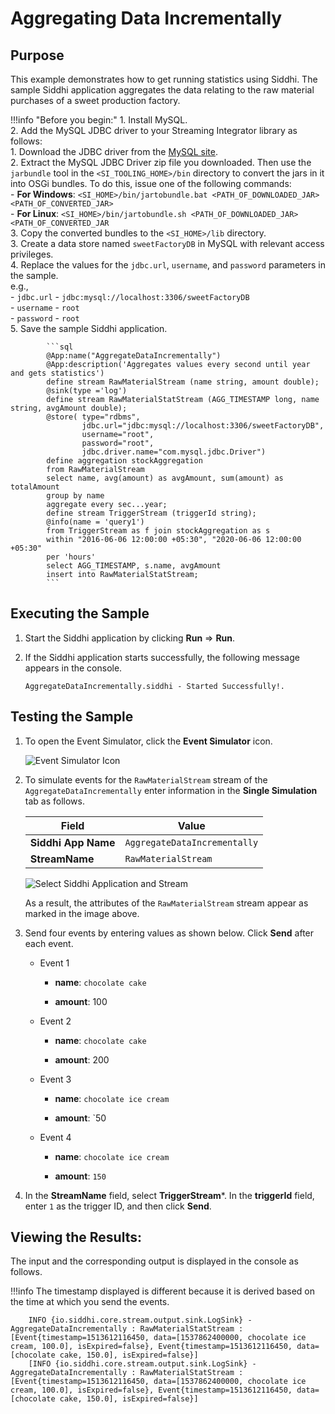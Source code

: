 # Aggregating Data Incrementally

## Purpose

This example demonstrates how to get running statistics using Siddhi. The sample Siddhi application aggregates the data relating to the raw material purchases of a sweet production factory.

!!!info "Before you begin:"
    1. Install MySQL.<br/>
    2. Add the MySQL JDBC driver to your Streaming Integrator library as follows:<br/>
        1. Download the JDBC driver from the [MySQL site](https://dev.mysql.com/get/Downloads/Connector-J/mysql-connector-java-5.1.45.tar.gz). <br/>
        2. Extract the MySQL JDBC Driver zip file you downloaded. Then use the `jarbundle` tool in the `<SI_TOOLING_HOME>/bin` directory to convert the jars in it into OSGi bundles. To do this, issue one of the following commands:<br/>
            - **For Windows**: `<SI_HOME>/bin/jartobundle.bat <PATH_OF_DOWNLOADED_JAR> <PATH_OF_CONVERTED_JAR>`<br/>
            - **For Linux**: `<SI_HOME>/bin/jartobundle.sh <PATH_OF_DOWNLOADED_JAR> <PATH_OF_CONVERTED_JAR`<br/>
        3. Copy the converted bundles to the `<SI_HOME>/lib` directory.<br/>
    3. Create a data store named `sweetFactoryDB` in MySQL with relevant access privileges.<br/>
    4. Replace the values for the `jdbc.url`, `username`, and `password` parameters in the sample.<br/>
        e.g., <br/>
        - `jdbc.url` - `jdbc:mysql://localhost:3306/sweetFactoryDB`<br/>
        - `username` - `root`<br/>
        - `password` - `root`<br/>
    5. Save the sample Siddhi application.<br/>

            ```sql
            @App:name("AggregateDataIncrementally")
            @App:description('Aggregates values every second until year and gets statistics')
            define stream RawMaterialStream (name string, amount double);
            @sink(type ='log')
            define stream RawMaterialStatStream (AGG_TIMESTAMP long, name string, avgAmount double);
            @store( type="rdbms",
                    jdbc.url="jdbc:mysql://localhost:3306/sweetFactoryDB",
                    username="root",
                    password="root",
                    jdbc.driver.name="com.mysql.jdbc.Driver")
            define aggregation stockAggregation
            from RawMaterialStream
            select name, avg(amount) as avgAmount, sum(amount) as totalAmount
            group by name
            aggregate every sec...year;
            define stream TriggerStream (triggerId string);
            @info(name = 'query1')
            from TriggerStream as f join stockAggregation as s
            within "2016-06-06 12:00:00 +05:30", "2020-06-06 12:00:00 +05:30"
            per 'hours'
            select AGG_TIMESTAMP, s.name, avgAmount
            insert into RawMaterialStatStream;
            ```


## Executing the Sample

1. Start the Siddhi application by clicking **Run** => **Run**.

2. If the Siddhi application starts successfully, the following message appears in the console.

   `AggregateDataIncrementally.siddhi - Started Successfully!.`

## Testing the Sample

1. To open the Event Simulator, click the **Event Simulator** icon.

    ![Event Simulator Icon](../../images/Testing-Siddhi-Applications/Event_Simulation_Icon.png)

2. To simulate events for the `RawMaterialStream` stream of the `AggregateDataIncrementally`  enter information in the **Single Simulation** tab as follows.

    | **Field**                   | **Value**                              |
    |-----------------------------|----------------------------------------|
    | **Siddhi App Name**         | `AggregateDataIncrementally`           |
    | **StreamName**              | `RawMaterialStream`                    |

    ![Select Siddhi Application and Stream](../../images/aggregate-data-incrementally-sample/aggregate-data-incrementally-event-simulation.png)

    As a result, the attributes of the `RawMaterialStream` stream appear as marked in the image above.


2. Send four events by entering values as shown below. Click **Send** after each event.

    - Event 1

        - **name**: `chocolate cake`

        - **amount**: 100

    - Event 2

        - **name**: `chocolate cake`

        - **amount**: 200

    - Event 3

        - **name**: `chocolate ice cream`

        - **amount**: `50

    - Event 4

        - **name**: `chocolate ice cream`

        - **amount**: `150`

3. In the **StreamName** field, select **TriggerStream***. In the **triggerId** field, enter `1` as the trigger ID, and then click **Send**.



## Viewing the Results:

The input and the corresponding output is displayed in the console as follows.

!!!info
    The timestamp displayed is different because it is derived based on the time at which you send the events.

```
    INFO {io.siddhi.core.stream.output.sink.LogSink} - AggregateDataIncrementally : RawMaterialStatStream : [Event{timestamp=1513612116450, data=[1537862400000, chocolate ice cream, 100.0], isExpired=false}, Event{timestamp=1513612116450, data=[chocolate cake, 150.0], isExpired=false}]
    [INFO {io.siddhi.core.stream.output.sink.LogSink} - AggregateDataIncrementally : RawMaterialStatStream : [Event{timestamp=1513612116450, data=[1537862400000, chocolate ice cream, 100.0], isExpired=false}, Event{timestamp=1513612116450, data=[chocolate cake, 150.0], isExpired=false}]
```
    
